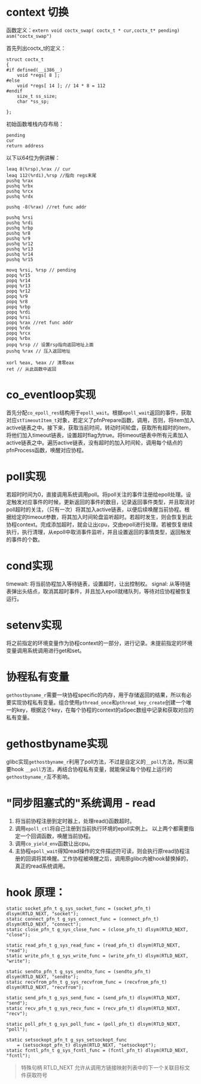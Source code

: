 # context 切换

函数定义：`extern void coctx_swap( coctx_t * cur,coctx_t* pending) asm("coctx_swap")`


首先列出coctx_t的定义：
```
struct coctx_t
{
#if defined(__i386__)
	void *regs[ 8 ];
#else
	void *regs[ 14 ]; // 14 * 8 = 112
#endif
	size_t ss_size;
	char *ss_sp;

};
```

初始函数堆栈内存布局：

```
pending
cur
return address
```


以下以64位为例讲解：
```
leaq 8(%rsp),%rax // cur
leaq 112(%rdi),%rsp //指向 regs末尾
pushq %rax
pushq %rbx
pushq %rcx
pushq %rdx

pushq -8(%rax) //ret func addr

pushq %rsi
pushq %rdi
pushq %rbp
pushq %r8
pushq %r9
pushq %r12
pushq %r13
pushq %r14
pushq %r15

movq %rsi, %rsp // pending
popq %r15
popq %r14
popq %r13
popq %r12
popq %r9
popq %r8
popq %rbp
popq %rdi
popq %rsi
popq %rax //ret func addr
popq %rdx
popq %rcx
popq %rbx
popq %rsp // 设置rsp指向返回地址上面
pushq %rax // 压入返回地址

xorl %eax, %eax // 清零eax
ret // 从此函数中返回
```

# co_eventloop实现

首先分配`co_epoll_res`结构用于`epoll_wait`。根据`epoll_wait`返回的事件，获取对应`stTimeoutItem_t`对象，若定义了pfnPrepare函数，调用，否则，将item加入active链表之中。接下来，获取当前时间，转动时间轮盘，获取所有超时的item，将他们加入timeout链表，设置超时flag为true。将timeout链表中所有元素加入active链表之中。遍历active链表，没有超时的加入时间轮，调用每个结点的pfnProcess函数，唤醒对应协程。

# poll实现
若超时时间为0，直接调用系统调用poll。将poll关注的事件注册给epoll处理。设定触发对应事件的时候，更新返回的事件的数目，记录返回事件类型，并且取消对poll超时的关注，（只有一次）将其加入active链表，以便后续唤醒当前协程。根据给定的timeout参数，将其加入时间轮盘监听超时。若超时发生，则会恢复到此协程context。完成添加超时，就会让出cpu，交由epoll进行处理。若被恢复继续执行，执行清理，从epoll中取消事件监听，并且设置返回的事情类型，返回触发的事件的个数。

# cond实现
timewait: 将当前协程加入等待链表，设置超时，让出控制权。
signal: 从等待链表弹出头结点，取消其超时事件，并且加入epoll就绪队列，等待对应协程被恢复运行。

# setenv实现
将之前指定的环境变量作为协程context的一部分，进行记录。未提前指定的环境变量调用系统调用进行get和set。

# 协程私有变量
`gethostbyname_r`需要一块协程specific的内存，用于存储返回的结果，所以有必要实现协程私有变量。组合使用`pthread_once`和`pthread_key_create`创建一个唯一的key，根据这个key，在每个协程的context的aSpec数组中记录和获取对应的私有变量。

# gethostbyname实现
glibc实现`gethostbyname_r`利用了poll方法，不过是自定义的`__poll`方法，所以需要hook `__poll`方法，再结合协程私有变量，就能保证每个协程上运行的`gethostbyname_r`互不影响。

# "同步阻塞式的"系统调用 - read
1. 将当前协程注册到定时器上，处理read()函数超时。
2. 调用`epoll_ctl`将自己注册到当前执行环境的epoll实例上。 以上两个都需要指定一个回调函数，唤醒当前协程。
3. 调用`co_yield_env`函数让出cpu。
4. 主协程`epoll_wait`得知read操作的文件描述符可读，则会执行原read协程注册的回调将其唤醒。工作协程被唤醒之后，调用原glibc内被hook替换掉的，真正的read系统调用。

# hook 原理：

```
static socket_pfn_t g_sys_socket_func = (socket_pfn_t) dlsym(RTLD_NEXT, "socket");
static connect_pfn_t g_sys_connect_func = (connect_pfn_t) dlsym(RTLD_NEXT, "connect");
static close_pfn_t g_sys_close_func = (close_pfn_t) dlsym(RTLD_NEXT, "close");

static read_pfn_t g_sys_read_func = (read_pfn_t) dlsym(RTLD_NEXT, "read");
static write_pfn_t g_sys_write_func = (write_pfn_t) dlsym(RTLD_NEXT, "write");

static sendto_pfn_t g_sys_sendto_func = (sendto_pfn_t) dlsym(RTLD_NEXT, "sendto");
static recvfrom_pfn_t g_sys_recvfrom_func = (recvfrom_pfn_t) dlsym(RTLD_NEXT, "recvfrom");

static send_pfn_t g_sys_send_func = (send_pfn_t) dlsym(RTLD_NEXT, "send");
static recv_pfn_t g_sys_recv_func = (recv_pfn_t) dlsym(RTLD_NEXT, "recv");

static poll_pfn_t g_sys_poll_func = (poll_pfn_t) dlsym(RTLD_NEXT, "poll");

static setsockopt_pfn_t g_sys_setsockopt_func
    = (setsockopt_pfn_t) dlsym(RTLD_NEXT, "setsockopt");
static fcntl_pfn_t g_sys_fcntl_func = (fcntl_pfn_t) dlsym(RTLD_NEXT, "fcntl");
```

> 特殊句柄 RTLD_NEXT 允许从调用方链接映射列表中的下一个关联目标文件获取符号
